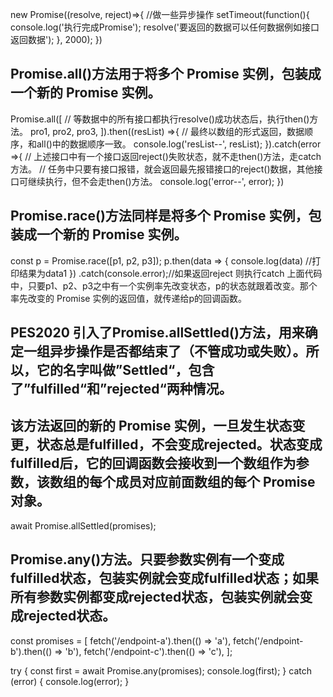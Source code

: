 new Promise((resolve, reject)=>{
    //做一些异步操作
		setTimeout(function(){
			console.log('执行完成Promise');
			resolve('要返回的数据可以任何数据例如接口返回数据');
		}, 2000);
})


## Promise.all()方法用于将多个 Promise 实例，包装成一个新的 Promise 实例。
Promise.all([
    // 等数据中的所有接口都执行resolve()成功状态后，执行then()方法。
    pro1,
    pro2,
    pro3,
]).then((resList) =>{
    // 最终以数组的形式返回，数据顺序，和all()中的数据顺序一致。
    console.log('resList--', resList);
}).catch(error =>{
    // 上述接口中有一个接口返回reject()失败状态，就不走then()方法，走catch方法。
    // 任务中只要有接口报错，就会返回最先报错接口的reject()数据，其他接口可继续执行，但不会走then()方法。
    console.log('error--', error);
})

## Promise.race()方法同样是将多个 Promise 实例，包装成一个新的 Promise 实例。
const p = Promise.race([p1, p2, p3]);
p.then(data => {
                console.log(data)  //打印结果为data1
            })
						.catch(console.error);//如果返回reject 则执行catch
上面代码中，只要p1、p2、p3之中有一个实例率先改变状态，p的状态就跟着改变。那个率先改变的 Promise 实例的返回值，就传递给p的回调函数。

## PES2020 引入了Promise.allSettled()方法，用来确定一组异步操作是否都结束了（不管成功或失败）。所以，它的名字叫做”Settled“，包含了”fulfilled“和”rejected“两种情况。
## 该方法返回的新的 Promise 实例，一旦发生状态变更，状态总是fulfilled，不会变成rejected。状态变成fulfilled后，它的回调函数会接收到一个数组作为参数，该数组的每个成员对应前面数组的每个 Promise 对象。
await Promise.allSettled(promises);

## Promise.any()方法。只要参数实例有一个变成fulfilled状态，包装实例就会变成fulfilled状态；如果所有参数实例都变成rejected状态，包装实例就会变成rejected状态。
const promises = [
  fetch('/endpoint-a').then(() => 'a'),
  fetch('/endpoint-b').then(() => 'b'),
  fetch('/endpoint-c').then(() => 'c'),
];

try {
  const first = await Promise.any(promises);
  console.log(first);
} catch (error) {
  console.log(error);
}
